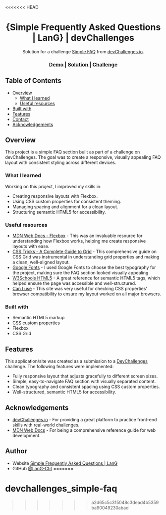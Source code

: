 <<<<<<< HEAD
<!-- Please update value in the {}  -->

<h1 align="center">{Simple Frequently Asked Questions | LanG} | devChallenges</h1>

<div align="center">
   Solution for a challenge <a href="https://devchallenges.io/challenge/simple-faq-challenge" target="_blank">Simple FAQ</a> from <a href="http://devchallenges.io" target="_blank">devChallenges.io</a>.
</div>

<div align="center">
  <h3>
    <a href="{https://lang-ctrl.github.io/devchallenges_simple-faq}">
      Demo
    </a>
    <span> | </span>
    <a href="{https://github.com/LanG-Ctrl/devchallenges_simple-faq}">
      Solution
    </a>
    <span> | </span>
    <a href="https://devchallenges.io/challenge/simple-faq-challenge">
      Challenge
    </a>
  </h3>
</div>

<!-- TABLE OF CONTENTS -->

## Table of Contents

- [Overview](#overview)
  - [What I learned](#what-i-learned)
  - [Useful resources](#useful-resources)
- [Built with](#built-with)
- [Features](#features)
- [Contact](#contact)
- [Acknowledgements](#acknowledgements)

<!-- OVERVIEW -->

## Overview

This project is a simple FAQ section built as part of a challenge on devChallenges. The goal was to create a responsive, visually appealing FAQ layout with consistent styling across different devices.

### What I learned

Working on this project, I improved my skills in:
- Creating responsive layouts with Flexbox.
- Using CSS custom properties for consistent theming.
- Managing spacing and alignment for a clean layout.
- Structuring semantic HTML5 for accessibility.

### Useful resources

- [MDN Web Docs - Flexbox](https://developer.mozilla.org/en-US/docs/Web/CSS/CSS_Flexible_Box_Layout/Basic_Concepts_of_Flexbox) - This was an invaluable resource for understanding how Flexbox works, helping me create responsive layouts with ease.
- [CSS Tricks - A Complete Guide to Grid](https://css-tricks.com/snippets/css/complete-guide-grid/) - This comprehensive guide on CSS Grid was instrumental in understanding grid properties and making a clean, well-aligned layout.
- [Google Fonts](https://fonts.google.com/) - I used Google Fonts to choose the best typography for the project, making sure the FAQ section looked visually appealing.
- [W3Schools HTML5](https://www.w3schools.com/html/) - A great reference for semantic HTML5 tags, which helped ensure the page was accessible and well-structured.
- [Can I use](https://caniuse.com/) - This site was very useful for checking CSS properties' browser compatibility to ensure my layout worked on all major browsers.
  
### Built with

- Semantic HTML5 markup
- CSS custom properties
- Flexbox
- CSS Grid

## Features

This application/site was created as a submission to a [DevChallenges](https://devchallenges.io/challenges-dashboard) challenge. The following features were implemented:

- Fully responsive layout that adjusts gracefully to different screen sizes.
- Simple, easy-to-navigate FAQ section with visually separated content.
- Clean typography and consistent spacing using CSS custom properties.
- Well-structured, semantic HTML5 for accessibility.

## Acknowledgements

- [devChallenges.io](https://devchallenges.io/) - For providing a great platform to practice front-end skills with real-world challenges.
- [MDN Web Docs](https://developer.mozilla.org/) - For being a comprehensive reference guide for web development.

## Author

- Website [Simple Frequently Asked Questions | LanG](https://lang-ctrl.github.io/devchallenges_simple-faq)
- GitHub [@LanG-Ctrl](https://github.com/LanG-Ctrl})
=======
# devchallenges_simple-faq
>>>>>>> a2d65c5c315048c3dead4b5359ba90049230abad
